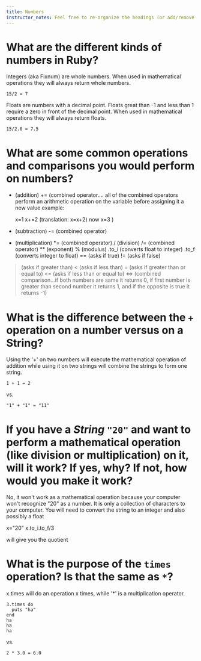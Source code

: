 ```yaml
---
title: Numbers
instructor_notes: Feel free to re-organize the headings (or add/remove headings) below. We included the headings for your benefit, but it's 100% fine if you want to write your responses in some different structure.
---
```


# What are the different kinds of numbers in Ruby?

Integers (aka Fixnum) are whole numbers. 
When used in mathematical operations they will always return whole numbers.

    15/2 = 7
    
Floats are numbers with a decimal point. Floats great than -1 and less than 1 require a zero in front of the decimal point. 
When used in mathematical operations they will always return floats.

    15/2.0 = 7.5

# What are some common operations and comparisons you would perform on numbers?

+ (addition)
+= (combined operator....
all of the combined operators perform an arithmetic operation on the variable before assigning it a new value
example:
    
    x=1
    x+=2  (translation: x=x+2)
    now x=3
)

- (subtraction)
-= (combined operator)
* (multiplication)
*= (combined operator)
/ (division)
/= (combined operator)
** (exponent)
% (modulus)
.to_i (converts float to integer)
.to_f (converts integer to float)
== (asks if true)
!= (asks if false)
> (asks if greater than)
< (asks if less than)
>= (asks if greater than or equal to)
<= (asks if less than or equal to)
<=> (combined comparison...if both numbers are same it returns 0, if first number is greater than second number it returns 1, and if the opposite is true it returns -1)


# What is the difference between the `+` operation on a number versus on a String?

Using the '+' on two numbers will execute the mathematical operation of addition while using it on two strings will combine the strings to form one string.

    1 + 1 = 2
vs.

    "1" + "1" = "11"


# If you have a _String_ `"20"` and want to perform a mathematical operation (like division or multiplication) on it, will it work? If yes, why? If not, how would you make it work?

No, it won't work as a mathematical operation because your computer won't recognize "20" as a number. 
It is only a collection of characters to your computer. 
You will need to convert the string to an integer and also possibly a float

x="20"
x.to_i.to_f/3

will give you the quotient

# What is the purpose of the `times` operation? Is that the same as `*`?

x.times will do an operation x times, while '*' is a multiplication operator.

    3.times do
      puts "ha"
    end
    ha
    ha
    ha
vs.

    2 * 3.0 = 6.0